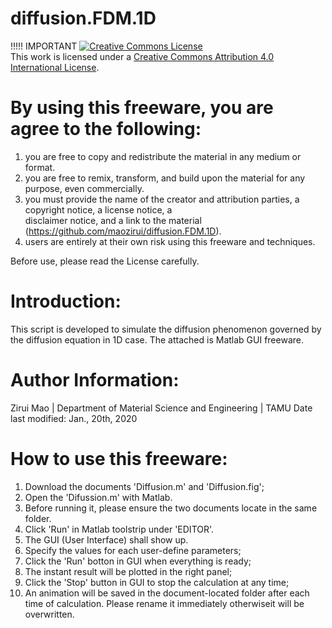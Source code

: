 # diffusion.FDM.1D

!!!!! IMPORTANT
 <a rel="license" href="http://creativecommons.org/licenses/by/4.0/"><img alt="Creative Commons License" style="border-width:0" src="https://i.creativecommons.org/l/by/4.0/88x31.png" /></a><br />This work is licensed under a <a rel="license" href="http://creativecommons.org/licenses/by/4.0/">Creative Commons Attribution 4.0 International License</a>.

# By using this freeware, you are agree to the following:    
   1. you are free to copy and redistribute the material in any medium or format.
   2. you are free to remix, transform, and build upon the material for any purpose, even commercially.
   3. you must provide the name of the creator and attribution parties, a copyright notice, a license notice, a  
      disclaimer notice, and a link to the material (https://github.com/maozirui/diffusion.FDM.1D).
   4. users are entirely at their own risk using this freeware and techniques. 
 
 Before use, please read the License carefully.

 
# Introduction:   
This script is developed to simulate the diffusion phenomenon governed by the diffusion equation in 1D case. The attached is Matlab GUI freeware. 

# Author Information:   
Zirui Mao | Department of Material Science and Engineering | TAMU
Date last modified: Jan., 20th, 2020

# How to use this freeware:   
1. Download the documents 'Diffusion.m' and 'Diffusion.fig'; 
2. Open the 'Difussion.m' with Matlab.              
3. Before running it, please ensure the two documents locate in the same folder.                                               
4. Click 'Run' in Matlab toolstrip under 'EDITOR'. 
5. The GUI (User Interface) shall show up.
6. Specify the values for each user-define parameters;     
7. Click the 'Run' botton in GUI when everything is ready;  
8. The instant result will be plotted in the right panel;   
9. Click the 'Stop' button in GUI to stop the calculation at any time;
10. An animation will be saved in the document-located folder after each time of calculation. Please rename it immediately otherwiseit will be overwritten.
